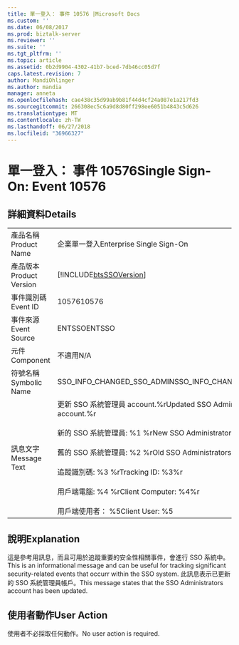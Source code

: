 ```yaml
---
title: 單一登入： 事件 10576 |Microsoft Docs
ms.custom: ''
ms.date: 06/08/2017
ms.prod: biztalk-server
ms.reviewer: ''
ms.suite: ''
ms.tgt_pltfrm: ''
ms.topic: article
ms.assetid: 0b2d9904-4302-41b7-bced-7db46cc05d7f
caps.latest.revision: 7
author: MandiOhlinger
ms.author: mandia
manager: anneta
ms.openlocfilehash: cae438c35d99ab9b81f44d4cf24a087e1a217fd3
ms.sourcegitcommit: 266308ec5c6a9d8d80ff298ee6051b4843c5d626
ms.translationtype: MT
ms.contentlocale: zh-TW
ms.lasthandoff: 06/27/2018
ms.locfileid: "36966327"
---
```

# <a name="single-sign-on-event-10576"></a><span data-ttu-id="6729c-102">單一登入： 事件 10576</span><span class="sxs-lookup"><span data-stu-id="6729c-102">Single Sign-On: Event 10576</span></span>
## <a name="details"></a><span data-ttu-id="6729c-103">詳細資料</span><span class="sxs-lookup"><span data-stu-id="6729c-103">Details</span></span>  
  
|                 |                                                                                                                                                                                                                     |
|-----------------|---------------------------------------------------------------------------------------------------------------------------------------------------------------------------------------------------------------------|
|  <span data-ttu-id="6729c-104">產品名稱</span><span class="sxs-lookup"><span data-stu-id="6729c-104">Product Name</span></span>   |                                                                                              <span data-ttu-id="6729c-105">企業單一登入</span><span class="sxs-lookup"><span data-stu-id="6729c-105">Enterprise Single Sign-On</span></span>                                                                                              |
| <span data-ttu-id="6729c-106">產品版本</span><span class="sxs-lookup"><span data-stu-id="6729c-106">Product Version</span></span> |                                                                             [!INCLUDE[btsSSOVersion](../includes/btsssoversion-md.md)]                                                                              |
|    <span data-ttu-id="6729c-107">事件識別碼</span><span class="sxs-lookup"><span data-stu-id="6729c-107">Event ID</span></span>     |                                                                                                        <span data-ttu-id="6729c-108">10576</span><span class="sxs-lookup"><span data-stu-id="6729c-108">10576</span></span>                                                                                                        |
|  <span data-ttu-id="6729c-109">事件來源</span><span class="sxs-lookup"><span data-stu-id="6729c-109">Event Source</span></span>   |                                                                                                       <span data-ttu-id="6729c-110">ENTSSO</span><span class="sxs-lookup"><span data-stu-id="6729c-110">ENTSSO</span></span>                                                                                                        |
|    <span data-ttu-id="6729c-111">元件</span><span class="sxs-lookup"><span data-stu-id="6729c-111">Component</span></span>    |                                                                                                         <span data-ttu-id="6729c-112">不適用</span><span class="sxs-lookup"><span data-stu-id="6729c-112">N/A</span></span>                                                                                                         |
|  <span data-ttu-id="6729c-113">符號名稱</span><span class="sxs-lookup"><span data-stu-id="6729c-113">Symbolic Name</span></span>  |                                                                                             <span data-ttu-id="6729c-114">SSO_INFO_CHANGED_SSO_ADMIN</span><span class="sxs-lookup"><span data-stu-id="6729c-114">SSO_INFO_CHANGED_SSO_ADMIN</span></span>                                                                                              |
|  <span data-ttu-id="6729c-115">訊息文字</span><span class="sxs-lookup"><span data-stu-id="6729c-115">Message Text</span></span>   | <span data-ttu-id="6729c-116">更新 SSO 系統管理員 account.%r</span><span class="sxs-lookup"><span data-stu-id="6729c-116">Updated SSO Administrators account.%r</span></span><br /><br /> <span data-ttu-id="6729c-117">新的 SSO 系統管理員: %1 %r</span><span class="sxs-lookup"><span data-stu-id="6729c-117">New SSO Administrators: %1%r</span></span><br /><br /> <span data-ttu-id="6729c-118">舊的 SSO 系統管理員: %2 %r</span><span class="sxs-lookup"><span data-stu-id="6729c-118">Old SSO Administrators: %2%r</span></span><br /><br /> <span data-ttu-id="6729c-119">追蹤識別碼: %3 %r</span><span class="sxs-lookup"><span data-stu-id="6729c-119">Tracking ID: %3%r</span></span><br /><br /> <span data-ttu-id="6729c-120">用戶端電腦: %4 %r</span><span class="sxs-lookup"><span data-stu-id="6729c-120">Client Computer: %4%r</span></span><br /><br /> <span data-ttu-id="6729c-121">用戶端使用者： %5</span><span class="sxs-lookup"><span data-stu-id="6729c-121">Client User: %5</span></span> |
  
## <a name="explanation"></a><span data-ttu-id="6729c-122">說明</span><span class="sxs-lookup"><span data-stu-id="6729c-122">Explanation</span></span>  
 <span data-ttu-id="6729c-123">這是參考用訊息，而且可用於追蹤重要的安全性相關事件，會進行 SSO 系統中。</span><span class="sxs-lookup"><span data-stu-id="6729c-123">This is an informational message and can be useful for tracking significant security-related events that occurr within the SSO system.</span></span> <span data-ttu-id="6729c-124">此訊息表示已更新的 SSO 系統管理員帳戶。</span><span class="sxs-lookup"><span data-stu-id="6729c-124">This message states that the SSO Administrators account has been updated.</span></span>  
  
## <a name="user-action"></a><span data-ttu-id="6729c-125">使用者動作</span><span class="sxs-lookup"><span data-stu-id="6729c-125">User Action</span></span>  
 <span data-ttu-id="6729c-126">使用者不必採取任何動作。</span><span class="sxs-lookup"><span data-stu-id="6729c-126">No user action is required.</span></span>